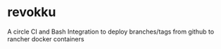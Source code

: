 # revokku
A circle CI and Bash Integration to deploy branches/tags from github to rancher docker containers
